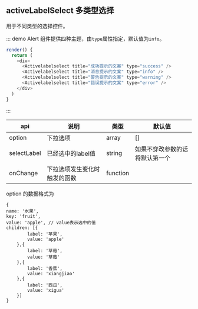 ## activeLabelSelect 多类型选择  

用于不同类型的选择控件。

::: demo Alert 组件提供四种主题，由`type`属性指定，默认值为`info`。
```js
render() {
  return (
    <div>
      <Activelabelselect title="成功提示的文案" type="success" />
      <Activelabelselect title="消息提示的文案" type="info" />
      <Activelabelselect title="警告提示的文案" type="warning" />
      <Activelabelselect title="错误提示的文案" type="error" />
    </div>
  )
}
```
:::


| api | 说明 | 类型 | 默认值 |
|-----| -----|------| -----|
|option|下拉选项| array | [] |
|selectLabel| 已经选中的label值| string | 如果不穿改参数的话将默认第一个|
|onChange | 下拉选项发生变化时触发的函数| function |  |

option 的数据格式为
```
{
name: '水果',
key: 'fruit',
value: 'apple', // value表示选中的值
children: [{
        label: '苹果',
        value: 'apple'
    },{
        label: '草莓',
        value: '草莓'
    },{
        label: '香蕉',
        value: 'xiangjiao'
    },{
        label: '西瓜',
        value: 'xigua'
    }]
}
```